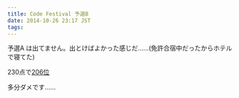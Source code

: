 ```yaml
---
title: Code Festival 予選B
date: 2014-10-26 23:17 JST
tags:
---
```


予選A は出てません。出とけばよかった感じだ……(免許合宿中だったからホテルで寝てた)

230点で[206位](http://code-festival-2014-qualb.contest.atcoder.jp/standings#page_11)

多分ダメです……

